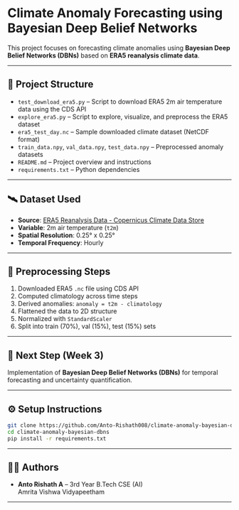 # Climate Anomaly Forecasting using Bayesian Deep Belief Networks

This project focuses on forecasting climate anomalies using **Bayesian Deep Belief Networks (DBNs)** based on **ERA5 reanalysis climate data**.

---

## 📌 Project Structure

- `test_download_era5.py` – Script to download ERA5 2m air temperature data using the CDS API
- `explore_era5.py` – Script to explore, visualize, and preprocess the ERA5 dataset
- `era5_test_day.nc` – Sample downloaded climate dataset (NetCDF format)
- `train_data.npy`, `val_data.npy`, `test_data.npy` – Preprocessed anomaly datasets
- `README.md` – Project overview and instructions
- `requirements.txt` – Python dependencies

---

## 🛰️ Dataset Used

- **Source**: [ERA5 Reanalysis Data - Copernicus Climate Data Store](https://cds.climate.copernicus.eu/)
- **Variable**: 2m air temperature (`t2m`)
- **Spatial Resolution**: 0.25° x 0.25°
- **Temporal Frequency**: Hourly

---

## 🧪 Preprocessing Steps

1. Downloaded ERA5 `.nc` file using CDS API
2. Computed climatology across time steps
3. Derived anomalies: `anomaly = t2m - climatology`
4. Flattened the data to 2D structure
5. Normalized with `StandardScaler`
6. Split into train (70%), val (15%), test (15%) sets

---

## 🔮 Next Step (Week 3)

Implementation of **Bayesian Deep Belief Networks (DBNs)** for temporal forecasting and uncertainty quantification.

---

## ⚙️ Setup Instructions

```bash
git clone https://github.com/Anto-Rishath008/climate-anomaly-bayesian-dbns.git
cd climate-anomaly-bayesian-dbns
pip install -r requirements.txt
```

---

## 👨‍💻 Authors

- **Anto Rishath A** – 3rd Year B.Tech CSE (AI)  
  Amrita Vishwa Vidyapeetham

---